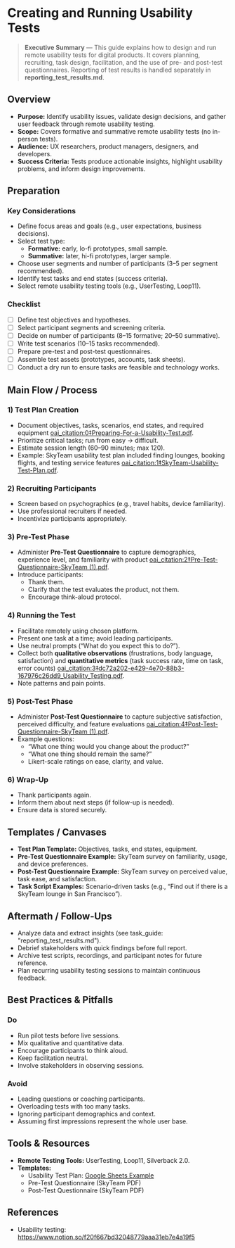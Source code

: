 # Creating and Running Usability Tests

> **Executive Summary** — This guide explains how to design and run remote usability tests for digital products. It covers planning, recruiting, task design, facilitation, and the use of pre- and post-test questionnaires. Reporting of test results is handled separately in **reporting_test_results.md**.

## Overview
- **Purpose:** Identify usability issues, validate design decisions, and gather user feedback through remote usability testing.
- **Scope:** Covers formative and summative remote usability tests (no in-person tests).
- **Audience:** UX researchers, product managers, designers, and developers.
- **Success Criteria:** Tests produce actionable insights, highlight usability problems, and inform design improvements.

## Preparation
### Key Considerations
- Define focus areas and goals (e.g., user expectations, business decisions).
- Select test type:
  - **Formative:** early, lo-fi prototypes, small sample.
  - **Summative:** later, hi-fi prototypes, larger sample.
- Choose user segments and number of participants (3–5 per segment recommended).
- Identify test tasks and end states (success criteria).
- Select remote usability testing tools (e.g., UserTesting, Loop11).

### Checklist
- [ ] Define test objectives and hypotheses.
- [ ] Select participant segments and screening criteria.
- [ ] Decide on number of participants (8–15 formative; 20–50 summative).
- [ ] Write test scenarios (10–15 tasks recommended).
- [ ] Prepare pre-test and post-test questionnaires.
- [ ] Assemble test assets (prototypes, accounts, task sheets).
- [ ] Conduct a dry run to ensure tasks are feasible and technology works.

## Main Flow / Process
### 1) Test Plan Creation
- Document objectives, tasks, scenarios, end states, and required equipment [oai_citation:0‡Preparing-For-a-Usability-Test.pdf](file-service://file-HUtUDe9L1Wk6685SxTR1p7).
- Prioritize critical tasks; run from easy → difficult.
- Estimate session length (60–90 minutes; max 120).
- Example: SkyTeam usability test plan included finding lounges, booking flights, and testing service features [oai_citation:1‡SkyTeam-Usability-Test-Plan.pdf](file-service://file-QrUrhmUqeuGr4drSh6AhKJ).

### 2) Recruiting Participants
- Screen based on psychographics (e.g., travel habits, device familiarity).
- Use professional recruiters if needed.
- Incentivize participants appropriately.

### 3) Pre-Test Phase
- Administer **Pre-Test Questionnaire** to capture demographics, experience level, and familiarity with product [oai_citation:2‡Pre-Test-Questionnaire-SkyTeam (1).pdf](file-service://file-3a13Aq7k3tqRbzMoR8j1Hp).
- Introduce participants:
  - Thank them.
  - Clarify that the test evaluates the product, not them.
  - Encourage think-aloud protocol.

### 4) Running the Test
- Facilitate remotely using chosen platform.
- Present one task at a time; avoid leading participants.
- Use neutral prompts (“What do you expect this to do?”).
- Collect both **qualitative observations** (frustrations, body language, satisfaction) and **quantitative metrics** (task success rate, time on task, error counts) [oai_citation:3‡dc72a202-e429-4e70-88b3-167976c26dd9_Usability_Testing.pdf](file-service://file-M91U5ZiDgrmnJ2vqjwPHte).
- Note patterns and pain points.

### 5) Post-Test Phase
- Administer **Post-Test Questionnaire** to capture subjective satisfaction, perceived difficulty, and feature evaluations [oai_citation:4‡Post-Test-Questionnaire-SkyTeam (1).pdf](file-service://file-1CsBuGrSdaHhaaWP8MEVxn).
- Example questions:
  - “What one thing would you change about the product?”
  - “What one thing should remain the same?”
  - Likert-scale ratings on ease, clarity, and value.

### 6) Wrap-Up
- Thank participants again.
- Inform them about next steps (if follow-up is needed).
- Ensure data is stored securely.

## Templates / Canvases
- **Test Plan Template:** Objectives, tasks, end states, equipment.
- **Pre-Test Questionnaire Example:** SkyTeam survey on familiarity, usage, and device preferences.
- **Post-Test Questionnaire Example:** SkyTeam survey on perceived value, task ease, and satisfaction.
- **Task Script Examples:** Scenario-driven tasks (e.g., “Find out if there is a SkyTeam lounge in San Francisco”).

## Aftermath / Follow-Ups
- Analyze data and extract insights (see task_guide: "reporting_test_results.md").
- Debrief stakeholders with quick findings before full report.
- Archive test scripts, recordings, and participant notes for future reference.
- Plan recurring usability testing sessions to maintain continuous feedback.

## Best Practices & Pitfalls
### Do
- Run pilot tests before live sessions.
- Mix qualitative and quantitative data.
- Encourage participants to think aloud.
- Keep facilitation neutral.
- Involve stakeholders in observing sessions.

### Avoid
- Leading questions or coaching participants.
- Overloading tests with too many tasks.
- Ignoring participant demographics and context.
- Assuming first impressions represent the whole user base.

## Tools & Resources
- **Remote Testing Tools:** UserTesting, Loop11, Silverback 2.0.
- **Templates:**
  - Usability Test Plan: [Google Sheets Example](https://docs.google.com/spreadsheets/d/1i5KRwu0DGUFuWxnwk654cOyMOjDeRkB6kfrgaVs3exw/edit?usp=drivesdk)
  - Pre-Test Questionnaire (SkyTeam PDF)
  - Post-Test Questionnaire (SkyTeam PDF)

## References
- Usability testing: https://www.notion.so/f20f667bd32048779aaa31eb7e4a19f5